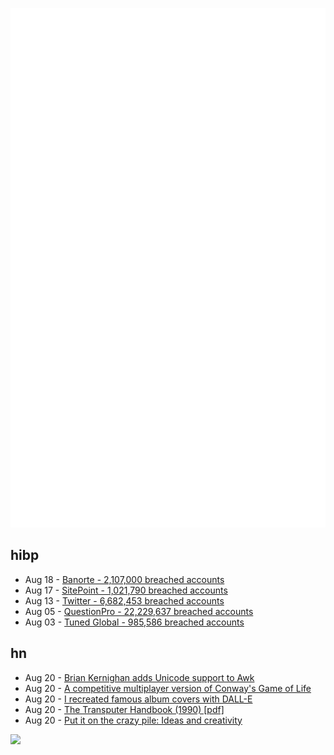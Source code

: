 ![Metrics](https://raw.githubusercontent.com/phixion/phixion/master/metrics.svg)

## hibp

<!--
for https://github.com/phixion/phixion/blob/main/.github/workflows/feeds.yml
-->
<!--START_SECTION:haveibeenpwnd-->
- Aug 18 - [Banorte - 2,107,000 breached accounts](https://haveibeenpwned.com/PwnedWebsites#Banorte)
- Aug 17 - [SitePoint - 1,021,790 breached accounts](https://haveibeenpwned.com/PwnedWebsites#SitePoint)
- Aug 13 - [Twitter - 6,682,453 breached accounts](https://haveibeenpwned.com/PwnedWebsites#Twitter)
- Aug 05 - [QuestionPro - 22,229,637 breached accounts](https://haveibeenpwned.com/PwnedWebsites#QuestionPro)
- Aug 03 - [Tuned Global - 985,586 breached accounts](https://haveibeenpwned.com/PwnedWebsites#TunedGlobal)
<!--END_SECTION:haveibeenpwnd-->

## hn

<!--
for https://github.com/phixion/phixion/blob/main/.github/workflows/feeds.yml
-->
<!--START_SECTION:hn-->
- Aug 20 - [Brian Kernighan adds Unicode support to Awk](https://github.com/onetrueawk/awk/commit/9ebe940cf3c652b0e373634d2aa4a00b8395b636)
- Aug 20 - [A competitive multiplayer version of Conway's Game of Life](http://lifecompetes.com)
- Aug 20 - [I recreated famous album covers with DALL-E](https://lucytalksdata.com/i-receated-famous-album-covers-with-dalle/)
- Aug 20 - [The Transputer Handbook (1990) [pdf]](http://www.transputer.net/iset/isbn-013929134-2/tthb.pdf)
- Aug 20 - [Put it on the crazy pile: Ideas and creativity](https://bastian.rieck.me/blog/posts/2022/crazy_pile/)
<!--END_SECTION:hn-->

<!--
for https://yhype.me
-->
![](https://hit.yhype.me/github/profile?user_id=13013670)
